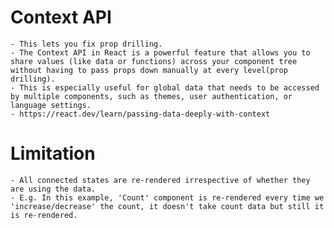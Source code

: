 # Context API
    - This lets you fix prop drilling.
    - The Context API in React is a powerful feature that allows you to share values (like data or functions) across your component tree without having to pass props down manually at every level(prop drilling). 
    - This is especially useful for global data that needs to be accessed by multiple components, such as themes, user authentication, or language settings.
    - https://react.dev/learn/passing-data-deeply-with-context
    
# Limitation
    - All connected states are re-rendered irrespective of whether they are using the data.
    - E.g. In this example, 'Count' component is re-rendered every time we 'increase/decrease' the count, it doesn't take count data but still it is re-rendered.